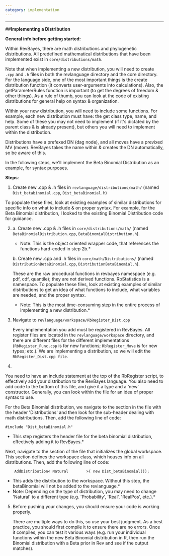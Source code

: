 ```yaml
---
category: implementation
---
```


----
##**Implementing a Distribution**

**General info before getting started:**

Within RevBayes, there are math distributions and phylogenetic distributions. 
All predefined mathematical distributions that have been implemented exist in `core/distributions/math`.

Note that when implementing a new distribution, you will need to create `.cpp` and `.h` files in both the revlanguage directory and the core directory. For the language side, one of the most important things is the create distribution function (it converts user-arguments into calculations). Also, the getParameterRules function is important (to get the degrees of freedom & other things). As a rule of thumb, you can look at the code of existing distributions for general help on syntax & organization.

Within your new distribution, you will need to include some functions. For example, each new distribution must have: the get class type, name, and help. Some of these you may not need to implement (if it's dictated by the parent class & is already present), but others you will need to implement within the distribution. 

Distributions have a prefexed DN (dag node), and all moves have a previxed MV (move). RevBayes takes the name within & creates the DN automatically, so be aware of this. 
 
In the following steps, we'll implement the Beta Binomial Distribution as an example, for syntax purposes.

**Steps**:

1. Create new .cpp & .h files in `revlanguage/distributions/math/`  (named `Dist_betabinomial.cpp`, `Dist_betaBinomial.h`)

To populate these files, look at existing examples of similar distributions for specific info on what to include & on proper syntax. For example, for the Beta Binomial distribution, I looked to the existing Binomial Distribution code for guidance.

2.
   a.  Create new .cpp & .h files in `core/distributions/math/`  (named `BetaBinomialDistribution.cpp`, `BetaBinomialDistribution.h`).

    * Note: This is the object oriented wrapper code, that references the functions hard-coded in step 2b.*
    
   b. Create new .cpp and .h files in `core/math/Distributions/`  (named `DistributionBetaBinomial.cpp`, `DistributionBetaBinomial.h`). 

   These are the raw procedural functions in revbayes namespace (e.g. pdf, cdf, quantile); they are not derived functions. RbStatistics is a namespace. To populate these files, look at existing examples of similar distributions to get an idea of what functions to include, what variables are needed, and the proper syntax.

    * Note: This is the most time-consuming step in the entire process of implementing a new distribution.*

3. Navigate to `revlanguage/workspace/RbRegister_Dist.cpp` 

   Every implementation you add must be registered in RevBayes. All register files are located in the `revlanguage/workspace` directory, and there are different files for the different implementations (`RbRegister_Func.cpp` is for new functions; `RbRegister_Move` is for new types; etc.). 
We are implementing a distribution, so we will edit the `RbRegister_Dist.cpp file`.

4.
  You need to have an include statement at the top of the RbRegister script, to effectively add your distribution to the RevBayes language. You also need to add code to the bottom of this file, and give it a type and a ‘new’ constructor. Generally, you can look within the file for an idea of proper syntax to use. 

   For the Beta Binomial distribution, we navigate to the section in the file with the header 'Distributions' and then look for the sub-header dealing with math distributions. Then, add the following line of code:

```
#include "Dist_betaBinomial.h"
```

   * This step registers the header file for the beta binomial distribution, effectively adding it to RevBayes.*

   Next, navigate to the section of the file that initializes the global workspace. This section defines the workspace class, which houses info on all distributions. Then, add the following line of code: 

```
    AddDistribution< Natural		>( new Dist_betaBinomial());
```     

   * This adds the distribution to the workspace. Without this step, the betaBinomial will not be added to the revlanguage.*
   * Note: Depending on the type of distribution, you may need to change 'Natural' to a different type (e.g. 'Probability', 'Real', 'RealPos', etc.).*
    
5. Before pushing your changes, you should ensure your code is working properly. 

   There are multiple ways to do this, so use your best judgment. As a best practice, you should first compile it to ensure there are no errors. Once it compiles, you can test it various ways (e.g. run your individual functions within the new Beta Binomial distribution in R, then run the Binomial distribution with a Beta prior in Rev and see if the output matches).  
